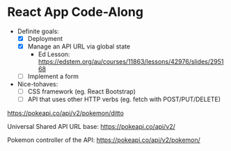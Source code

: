 # React App Code-Along

- Definite goals:
    - [x] Deployment
    - [x] Manage an API URL via global state
        - Ed Lesson: https://edstem.org/au/courses/11863/lessons/42976/slides/295168
    - [ ] Implement a form
- Nice-tohaves:
    - [ ] CSS framework (eg. React Bootstrap)
    - [ ] API that uses other HTTP verbs (eg. fetch with POST/PUT/DELETE)

https://pokeapi.co/api/v2/pokemon/ditto

Universal Shared API URL base:
https://pokeapi.co/api/v2/

Pokemon controller of the API:
https://pokeapi.co/api/v2/pokemon/
